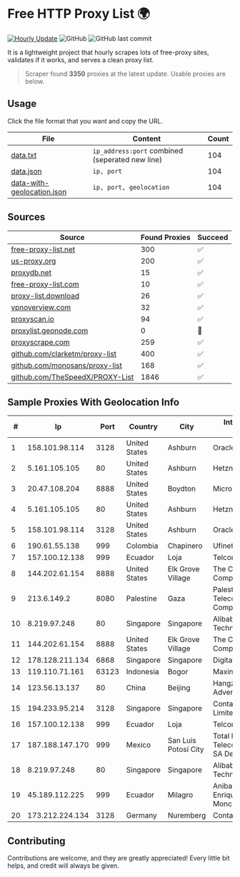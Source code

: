 
# Free HTTP Proxy List 🌍

[![Hourly Update](https://github.com/mertguvencli/http-proxy-list/actions/workflows/main.yml/badge.svg?branch=main)](https://github.com/mertguvencli/http-proxy-list/actions/workflows/main.yml)
![GitHub](https://img.shields.io/github/license/mertguvencli/http-proxy-list)
![GitHub last commit](https://img.shields.io/github/last-commit/mertguvencli/http-proxy-list)

It is a lightweight project that hourly scrapes lots of free-proxy sites, validates if it works, and serves a clean proxy list.


> Scraper found **3350** proxies at the latest update. Usable proxies are below.

## Usage

Click the file format that you want and copy the URL.


|File|Content|Count|
|----|-------|-----|
|[data.txt](https://raw.githubusercontent.com/mertguvencli/http-proxy-list/main/proxy-list/data.txt)|`ip_address:port` combined (seperated new line)|104|
|[data.json](https://raw.githubusercontent.com/mertguvencli/http-proxy-list/main/proxy-list/data.json)|`ip, port`|104|
|[data-with-geolocation.json](https://raw.githubusercontent.com/mertguvencli/http-proxy-list/main/proxy-list/data-with-geolocation.json)|`ip, port, geolocation`|104|

## Sources

|Source|Found Proxies|Succeed|
|------|-------------|-------|
|[free-proxy-list.net](https://free-proxy-list.net)|300|✅|
|[us-proxy.org](https://www.us-proxy.org)|200|✅|
|[proxydb.net](http://proxydb.net)|15|✅|
|[free-proxy-list.com](https://free-proxy-list.com/?page=&port=&type%5B%5D=http&type%5B%5D=https&up_time=0&search=Search)|10|✅|
|[proxy-list.download](https://www.proxy-list.download/HTTP)|26|✅|
|[vpnoverview.com](https://vpnoverview.com/privacy/anonymous-browsing/free-proxy-servers)|32|✅|
|[proxyscan.io](https://www.proxyscan.io)|94|✅|
|[proxylist.geonode.com](https://proxylist.geonode.com/api/proxy-list?limit=300&page=1&sort_by=lastChecked&sort_type=desc&protocols=http,https)|0|🚫|
|[proxyscrape.com](https://api.proxyscrape.com/v2/?request=displayproxies&protocol=http&timeout=10000&country=all&ssl=all&anonymity=all)|259|✅|
|[github.com/clarketm/proxy-list](https://raw.githubusercontent.com/clarketm/proxy-list/master/proxy-list-raw.txt)|400|✅|
|[github.com/monosans/proxy-list](https://raw.githubusercontent.com/monosans/proxy-list/main/proxies/http.txt)|168|✅|
|[github.com/TheSpeedX/PROXY-List](https://raw.githubusercontent.com/TheSpeedX/PROXY-List/master/http.txt)|1846|✅|


## Sample Proxies With Geolocation Info

|#|Ip|Port|Country|City|Internet Service Provider|
|-|--|----|-------|----|-------------------------|
|1|158.101.98.114|3128|United States|Ashburn|Oracle Corporation|
|2|5.161.105.105|80|United States|Ashburn|Hetzner Online GmbH|
|3|20.47.108.204|8888|United States|Boydton|Microsoft Corporation|
|4|5.161.105.105|80|United States|Ashburn|Hetzner Online GmbH|
|5|158.101.98.114|3128|United States|Ashburn|Oracle Corporation|
|6|190.61.55.138|999|Colombia|Chapinero|Ufinet Panama S.A.|
|7|157.100.12.138|999|Ecuador|Loja|Telconet S.A|
|8|144.202.61.154|8888|United States|Elk Grove Village|The Constant Company|
|9|213.6.149.2|8080|Palestine|Gaza|Palestine Telecommunications Company|
|10|8.219.97.248|80|Singapore|Singapore|Alibaba (US) Technology Co., Ltd.|
|11|144.202.61.154|8888|United States|Elk Grove Village|The Constant Company|
|12|178.128.211.134|6868|Singapore|Singapore|DigitalOcean, LLC|
|13|119.110.71.161|63123|Indonesia|Bogor|Maxindo|
|14|123.56.13.137|80|China|Beijing|Hangzhou Alibaba Advertising Co|
|15|194.233.95.214|3128|Singapore|Singapore|Contabo Asia Private Limited|
|16|157.100.12.138|999|Ecuador|Loja|Telconet S.A|
|17|187.188.147.170|999|Mexico|San Luis Potosí City|Total Play Telecomunicaciones SA De CV|
|18|8.219.97.248|80|Singapore|Singapore|Alibaba (US) Technology Co., Ltd.|
|19|45.189.112.225|999|Ecuador|Milagro|Anibal Humberto Enriquez Moncayo(Comunicate)|
|20|173.212.224.134|3128|Germany|Nuremberg|Contabo GmbH|



## Contributing

Contributions are welcome, and they are greatly appreciated! Every
little bit helps, and credit will always be given.

